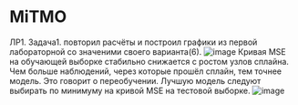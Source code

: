 # MiTMO
ЛР1.
Задача1. повторил расчёты и построил графики из первой лабораторной со значеними своего варианта(6).
![image](https://user-images.githubusercontent.com/91901972/191303965-33352481-a371-4b04-bcdd-c0e20d6dd27d.png)
Кривая MSE на обучающей выборке стабильно снижается с ростом узлов сплайна. Чем больше наблюдений, через которые прошёл сплайн, тем точнее модель. Это говорит о переобучении. Лучшую модель следуют выбирать по минимуму на кривой MSE на тестовой выборке.
![image](https://user-images.githubusercontent.com/91901972/191305305-76f06694-c446-4f4a-86e5-d68a91f7548c.png)


